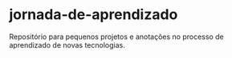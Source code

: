 # jornada-de-aprendizado
Repositório para pequenos projetos e anotações no processo de aprendizado de novas tecnologias.
